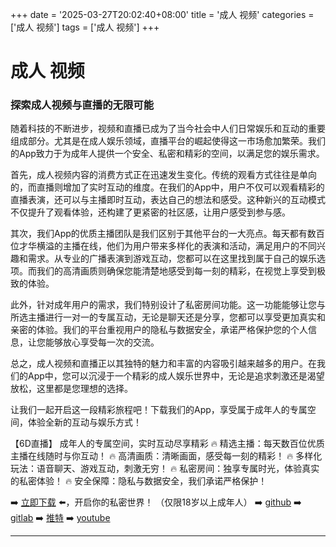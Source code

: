 +++
date = '2025-03-27T20:02:40+08:00'
title = '成人 视频'
categories = ['成人 视频']
tags = ['成人 视频']
+++

# 成人 视频

### 探索成人视频与直播的无限可能

随着科技的不断进步，视频和直播已成为了当今社会中人们日常娱乐和互动的重要组成部分。尤其是在成人娱乐领域，直播平台的崛起使得这一市场愈加繁荣。我们的App致力于为成年人提供一个安全、私密和精彩的空间，以满足您的娱乐需求。

首先，成人视频内容的消费方式正在迅速发生变化。传统的观看方式往往是单向的，而直播则增加了实时互动的维度。在我们的App中，用户不仅可以观看精彩的直播表演，还可以与主播即时互动，表达自己的想法和感受。这种新兴的互动模式不仅提升了观看体验，还构建了更紧密的社区感，让用户感受到参与感。

其次，我们App的优质主播团队是我们区别于其他平台的一大亮点。每天都有数百位才华横溢的主播在线，他们为用户带来多样化的表演和活动，满足用户的不同兴趣和需求。从专业的广播表演到游戏互动，您都可以在这里找到属于自己的娱乐选项。而我们的高清画质则确保您能清楚地感受到每一刻的精彩，在视觉上享受到极致的体验。

此外，针对成年用户的需求，我们特别设计了私密房间功能。这一功能能够让您与所选主播进行一对一的专属互动，无论是聊天还是分享，您都可以享受更加真实和亲密的体验。我们的平台重视用户的隐私与数据安全，承诺严格保护您的个人信息，让您能够放心享受每一次的交流。

总之，成人视频和直播正以其独特的魅力和丰富的内容吸引越来越多的用户。在我们的App中，您可以沉浸于一个精彩的成人娱乐世界中，无论是追求刺激还是渴望放松，这里都是您理想的选择。

让我们一起开启这一段精彩旅程吧！下载我们的App，享受属于成年人的专属空间，体验全新的互动与娱乐方式！

【6D直播】
成年人的专属空间，实时互动尽享精彩
🔥 精选主播：每天数百位优质主播在线随时与你互动！
🔥 高清画质：清晰画面，感受每一刻的精彩！
🔥 多样化玩法：语音聊天、游戏互动，刺激无穷！
🔥 私密房间：独享专属时光，体验真实的私密体验！
🔥 安全保障：隐私与数据安全，我们承诺严格保护！

➡️ [立即下载](https://down123.s3.ap-east-1.amazonaws.com/down/down.html?channelCode=blog) ⬅️，开启你的私密世界！ 
（仅限18岁以上成年人）
➡️ [github](https://aldult-live.github.io/) 
➡️ [gitlab](https://seo-09598d.gitlab.io/) 
➡️ [推特](https://x.com/wegame33) 
➡️ [youtube](https://www.youtube.com/@6Dlive)

---
